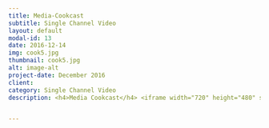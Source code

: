 ```yaml
---
title: Media-Cookcast
subtitle: Single Channel Video
layout: default
modal-id: 13
date: 2016-12-14
img: cook5.jpg
thumbnail: cook5.jpg
alt: image-alt
project-date: December 2016
client:
category: Single Channel Video
description: <h4>Media Cookcast</h4> <iframe width="720" height="480" src="https://www.youtube.com/embed/DMlFCHM6e6E" frameborder="0" allow="autoplay; encrypted-media" allowfullscreen></iframe> <br> <img src="img/portfolio/cook2.png" class="img-responsive img-centered" alt=""><br>  <img src="img/portfolio/cook3.png" class="img-responsive img-centered" alt=""><br> <img src="img/portfolio/cook4.png" class="img-responsive img-centered" alt="" ><br>  <img src="img/portfolio/cook5.png" class="img-responsive img-centered" alt=""><br> <p>In Korea, 'Eating alone (Honbab)' and 'Drinking alone (Honsool)' was of public interest. So much so that a TV series called, 'Honsool Man and Woman' was broadcasted. All the same, massive content concerning ‘food’ was a boom: ‘Take Care of My Refrigerator’, ‘Siksin Road' and 'Africa TV BJ'. This work is about the phenomenon of consuming 'Cookbang (cooking contents)' in the present era.</p><p>Food Porno means that people feel a sense of emotional fulfilment and enjoyment in watching entertainers on TV eat food. When people watch Cookbang, they feel the sense of kinship to the person on screen, and this covers the emptiness of eating alone. This work investigates contemporary content changes and trends and aims to reveal people’s tendency of eliminating emotional emptiness with digital contents. The person in the artwork watches a popular food program while tearing food. The food is a fake model so it cannot be eaten. This shows that Cookbang is only transmissions of pixels that cannot make anyone feel full and satisfied.</p>  <p> 한국에서는 ‘혼밥’ ‘혼술’ 열풍이 불었다. 혼술남녀와 같은 드라마가 나올 정도였다. 이와 동시에 냉장고를 부탁해, 식신로드, 아프리카티비 BJ 등 ‘음식’을 주제로 한 콘텐츠가 대량 생산되었다. 본 작품은 동시대 한국인이 ‘쿡방’을 소비하는 현상을 담고자 한다. 푸드포르노(Food Porno)란, 티비속 연예인들이 음식을 먹는 모습을 보며 성취감과 유희를 느끼며 감정적 허기를 채운다는 의미다. 쿡방을 시청하다 보면 화면 속 등장인물과 함께 있는 듯한 동질감을 느끼게 되는데, 이는 혼자 먹는다는 공허한 느낌을 가려주기 때문이다. 작품은 동시대 콘텐츠 변화와 유행을 짚으며, 감정적인 허기를 디지털 콘텐츠로 해소하는 동시대 경향을 드러내고자 한다. 작품 속 등장인물은 유행하는 음식 프로그램을 시청하며 음식을 해체한다. 음식은 모형으로 만들어져 먹을 수 없다. 이는, 픽셀로 전달되어 직접 포만감을 느낄 수 없는 쿡방을 보는 행위와 같다. </p>


---
```

